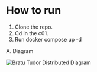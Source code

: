 # How to run
1. Clone the repo.
2. Cd in the c01.
3. Run docker compose up -d



A. Diagram

![Bratu Tudor Distributed Diagram](https://github.com/user-attachments/assets/527b2579-9bf7-4000-b216-c3b5e2718008)
